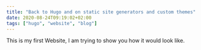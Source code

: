 ```yaml
---
title: "Back to Hugo and on static site generators and custom themes"
date: 2020-08-24T09:19:02+02:00
tags: ["hugo", "website", "blog"]
---
```


This is my first Website, I am trying to show you how it would look like.
